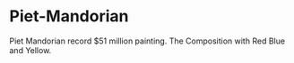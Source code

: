 # Piet-Mandorian
Piet Mandorian record $51 million painting. The Composition with Red Blue and Yellow.
